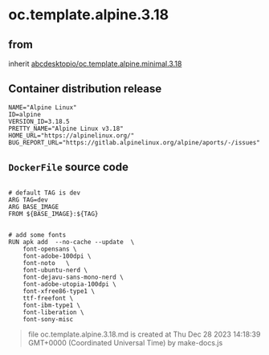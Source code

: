 # oc.template.alpine.3.18
## from
 inherit [abcdesktopio/oc.template.alpine.minimal.3.18](../oc.template.alpine.minimal.3.18)
## Container distribution release


``` 
NAME="Alpine Linux"
ID=alpine
VERSION_ID=3.18.5
PRETTY_NAME="Alpine Linux v3.18"
HOME_URL="https://alpinelinux.org/"
BUG_REPORT_URL="https://gitlab.alpinelinux.org/alpine/aports/-/issues"

```



## `DockerFile` source code

``` 

# default TAG is dev
ARG TAG=dev
ARG BASE_IMAGE
FROM ${BASE_IMAGE}:${TAG}


# add some fonts
RUN apk add  --no-cache --update  \
	font-opensans \
	font-adobe-100dpi \
	font-noto 	\
	font-ubuntu-nerd \
	font-dejavu-sans-mono-nerd \
	font-adobe-utopia-100dpi \
	font-xfree86-type1 \
	ttf-freefont \
	font-ibm-type1 \
	font-liberation \
	font-sony-misc

```



> file oc.template.alpine.3.18.md is created at Thu Dec 28 2023 14:18:39 GMT+0000 (Coordinated Universal Time) by make-docs.js

